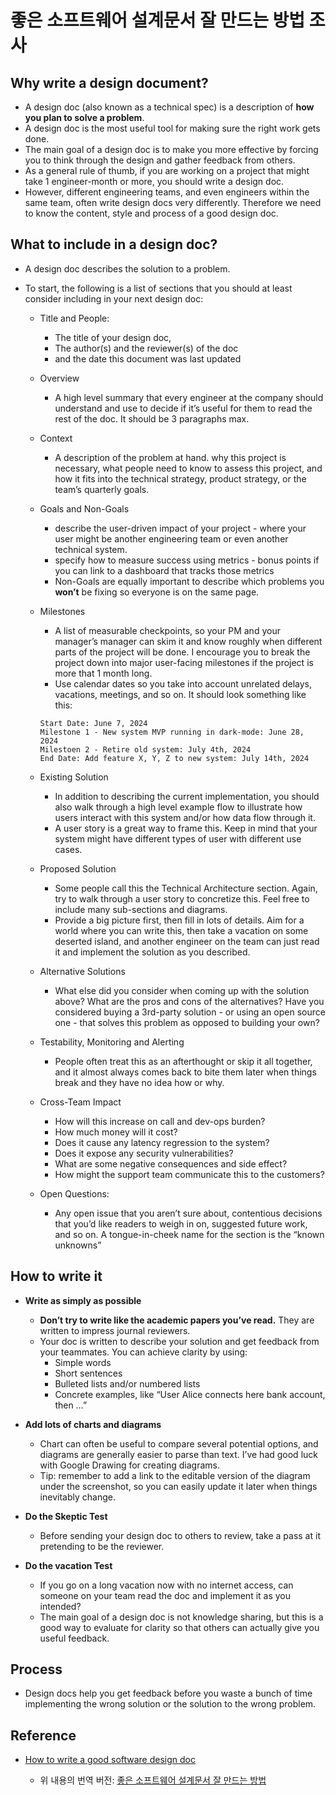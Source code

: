 # 좋은 소프트웨어 설계문서 잘 만드는 방법 조사

## Why write a design document?

- A design doc (also known as a technical spec) is a description of **how you plan to solve a problem**.
- A design doc is the most useful tool for making sure the right work gets done.
- The main goal of a design doc is to make you more effective by forcing you to think through the design and gather feedback from others.
- As a general rule of thumb, if you are working on a project that might take 1 engineer-month or more, you should write a design doc.
- However, different engineering teams, and even engineers within the same team, often write design docs very differently. Therefore we need to know the content, style and process of a good design doc.

## What to include in a design doc?

- A design doc describes the solution to a problem.
- To start, the following is a list of sections that you should at least consider including in your next design doc:

  - Title and People:
    - The title of your design doc,
    - The author(s) and the reviewer(s) of the doc
    - and the date this document was last updated
  - Overview
    - A high level summary that every engineer at the company should understand and use to decide if it’s useful for them to read the rest of the doc. It should be 3 paragraphs max.
  - Context
    - A description of the problem at hand. why this project is necessary, what people need to know to assess this project, and how it fits into the technical strategy, product strategy, or the team’s quarterly goals.
  - Goals and Non-Goals
    - describe the user-driven impact of your project - where your user might be another engineering team or even another technical system.
    - specify how to measure success using metrics - bonus points if you can link to a dashboard that tracks those metrics
    - Non-Goals are equally important to describe which problems you **won’t** be fixing so everyone is on the same page.
  - Milestones
    - A list of measurable checkpoints, so your PM and your manager’s manager can skim it and know roughly when different parts of the project will be done. I encourage you to break the project down into major user-facing milestones if the project is more that 1 month long.
    - Use calendar dates so you take into account unrelated delays, vacations, meetings, and so on. It should look something like this:
    ```
    Start Date: June 7, 2024
    Milestone 1 - New system MVP running in dark-mode: June 28, 2024
    Milestoen 2 - Retire old system: July 4th, 2024
    End Date: Add feature X, Y, Z to new system: July 14th, 2024
    ```
  - Existing Solution
    - In addition to describing the current implementation, you should also walk through a high level example flow to illustrate how users interact with this system and/or how data flow through it.
    - A user story is a great way to frame this. Keep in mind that your system might have different types of user with different use cases.
  - Proposed Solution
    - Some people call this the Technical Architecture section. Again, try to walk through a user story to concretize this. Feel free to include many sub-sections and diagrams.
    - Provide a big picture first, then fill in lots of details. Aim for a world where you can write this, then take a vacation on some deserted island, and another engineer on the team can just read it and implement the solution as you described.
  - Alternative Solutions

    - What else did you consider when coming up with the solution above? What are the pros and cons of the alternatives? Have you considered buying a 3rd-party solution - or using an open source one - that solves this problem as opposed to building your own?

  - Testability, Monitoring and Alerting

    - People often treat this as an afterthought or skip it all together, and it almost always comes back to bite them later when things break and they have no idea how or why.

  - Cross-Team Impact

    - How will this increase on call and dev-ops burden?
    - How much money will it cost?
    - Does it cause any latency regression to the system?
    - Does it expose any security vulnerabilities?
    - What are some negative consequences and side effect?
    - How might the support team communicate this to the customers?

  - Open Questions:
    - Any open issue that you aren’t sure about, contentious decisions that you’d like readers to weigh in on, suggested future work, and so on. A tongue-in-cheek name for the section is the “known unknowns”

## How to write it

- **Write as simply as possible**
  - **Don’t try to write like the academic papers you’ve read.** They are written to impress journal reviewers.
  - Your doc is written to describe your solution and get feedback from your teammates. You can achieve clarity by using:
    - Simple words
    - Short sentences
    - Bulleted lists and/or numbered lists
    - Concrete examples, like “User Alice connects here bank account, then …”
- **Add lots of charts and diagrams**

  - Chart can often be useful to compare several potential options, and diagrams are generally easier to parse than text. I’ve had good luck with Google Drawing for creating diagrams.
  - Tip: remember to add a link to the editable version of the diagram under the screenshot, so you can easily update it later when things inevitably change.

- **Do the Skeptic Test**

  - Before sending your design doc to others to review, take a pass at it pretending to be the reviewer.

- **Do the vacation Test**
  - If you go on a long vacation now with no internet access, can someone on your team read the doc and implement it as you intended?
  - The main goal of a design doc is not knowledge sharing, but this is a good way to evaluate for clarity so that others can actually give you useful feedback.

## Process

- Design docs help you get feedback before you waste a bunch of time implementing the wrong solution or the solution to the wrong problem.

## Reference

- [How to write a good software design doc](https://www.freecodecamp.org/news/how-to-write-a-good-software-design-document-66fcf019569c)

  - 위 내용의 번역 버전: [좋은 소프트웨어 설계문서 잘 만드는 방법](https://dev.to/itscreater/-1f7n)
